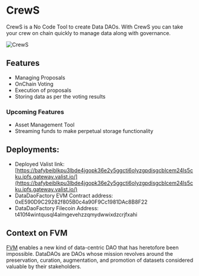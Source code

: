 # CrewS

CrewS is a No Code Tool to create Data DAOs. With CrewS you can take your crew on chain quickly to manage data along with governance.

![CrewS](https://user-images.githubusercontent.com/71517788/205465112-8cbbbe99-d909-4f16-b672-d5e013d9f86d.png)

## Features

- Managing Proposals
- OnChain Voting
- Execution of proposals
- Storing data as per the voting results

### Upcoming Features

- Asset Management Tool
- Streaming funds to make perpetual storage functionality

## Deployments:
- Deployed Valist link: [https://bafybeiblkpu3lbde4jgopk36e2y5ggcti6olyzgpdisgcblcem24ls5cku.ipfs.gateway.valist.io/](https://bafybeiblkpu3lbde4jgopk36e2y5ggcti6olyzgpdisgcblcem24ls5cku.ipfs.gateway.valist.io/)
- DataDaoFactory EVM Contract address: 0xE590D9C29282f805B0c4a90F9Cc1981DAc8B8F22
- DataDaoFactory Filecoin Address: t410f4wintqusql4almgevehzzqmydwwixdzcrjfxahi

## Context on FVM

[FVM](https://fvm.filecoin.io/) enables a new kind of data-centric DAO that has heretofore been impossible. DataDAOs are DAOs whose mission revolves around the preservation, curation, augmentation, and promotion of datasets considered valuable by their stakeholders.
